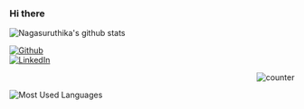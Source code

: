 ### Hi there 
![Nagasuruthika's github stats](https://github-readme-stats.vercel.app/api?username=nagasuruthika&show_icons=true&hide_border=true)


<p><a href="https://github.com/nagasuruthika" target="_blank"><img alt="Github" src="https://img.shields.io/badge/GitHub-%2312100E.svg?&style=for-the-badge&logo=Github&logoColor=white" /></a> <br> <a href="https://www.linkedin.com/in/nagasuruthika" target="_blank"><img alt="LinkedIn" src="https://img.shields.io/badge/linkedin-%230077B5.svg?&style=for-the-badge&logo=linkedin&logoColor=white" /></a> <p style="text-align:right;"><img src="https://komarev.com/ghpvc/?username=Nagasuruthika" alt="counter" /></p>
</p>
<img src = "https://github-readme-stats.vercel.app/api/top-langs/?username=Nagasuruthika&show_icons=true&layout=compact&theme=radical" alt="Most Used Languages">






<!--
**Nagasuruthika/Nagasuruthika** is a ✨ _special_ ✨ repository because its `README.md` (this file) appears on your GitHub profile.

Here are some ideas to get you started:

- 🔭 I’m currently working on ...
- 🌱 I’m currently learning ...
- 👯 I’m looking to collaborate on ...
- 🤔 I’m looking for help with ...
- 💬 Ask me about ...
- 📫 How to reach me: ...
- 😄 Pronouns: ...
- ⚡ Fun fact: ...
-->
